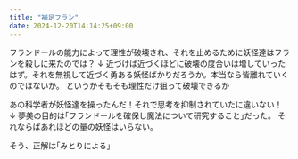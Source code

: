 ```yaml
---
title: "補足フラン"
date: 2024-12-20T14:14:25+09:00
---
```

フランドールの能力によって理性が破壊され、それを止めるために妖怪達はフランを殺しに来たのでは？
↓
近づけば近づくほどに破壊の度合いは増していったはず。それを無視して近づく勇ある妖怪ばかりだろうか。本当なら皆離れていくのではないか。
というかそもそも理性だけ狙って破壊できるか


あの科学者が妖怪達を操ったんだ！それで思考を抑制されていたに違いない！
↓
夢美の目的は｢フランドールを確保し魔法について研究すること｣だった。
それならばあれほどの量の妖怪はいらない。



そう、正解は｢みとりによる｣
